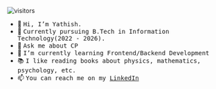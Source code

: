 ![visitors](https://visitor-badge.laobi.icu/badge?page_id=YathishGP003)

- 👷 <samp>Hi, I’m Yathish.
- 🔭 <samp>Currently pursuing B.Tech in Information Technology(2022 - 2026).
- 💬 <samp>Ask me about CP
- 🌱 <samp>I’m currently learning Frontend/Backend Development
- 📚 <samp>I like reading books about physics, mathematics, psychology, etc.
- 📫 <samp>You can reach me on my [LinkedIn](https://www.linkedin.com/in/yathishgp003/)

<!---
### Skills
[![My Skills](https://skillicons.dev/icons?i=html,css)](https://skillicons.dev) &nbsp;&nbsp;&nbsp;&nbsp;&nbsp; [![My Skills](https://skillicons.dev/icons?i=js,ts)](https://skillicons.dev) &nbsp;&nbsp;&nbsp;&nbsp;&nbsp; [![My Skills](https://skillicons.dev/icons?i=next,react)](https://skillicons.dev) &nbsp;&nbsp;&nbsp;&nbsp;&nbsp; [![My Skills](https://skillicons.dev/icons?i=c,cpp)](https://skillicons.dev) &nbsp;&nbsp;&nbsp;&nbsp;&nbsp; [![My Skills](https://skillicons.dev/icons?i=java,py)](https://skillicons.dev)
<br/>
--->
